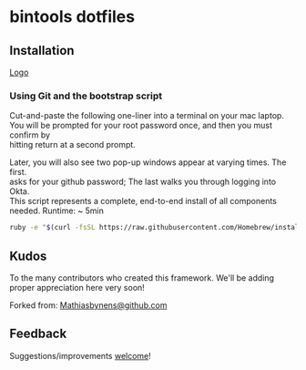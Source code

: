 # bintools dotfiles

## Installation

[Logo](/docs/bintools.png) 
<img src="/img/bintools.png" class="img-static" alt=""> </div>


### Using Git and the bootstrap script

Cut-and-paste the following one-liner into a terminal on your mac laptop. 
You will be prompted for your root password once, and then you must confirm by   
hitting return at a second prompt.    

Later, you will also see two pop-up windows appear at varying times. The first.  
asks for your github password; The last walks you through logging into Okta.  
This script represents a complete, end-to-end install of all components needed.
Runtime: ~ 5min   

```bash
ruby -e "$(curl -fsSL https://raw.githubusercontent.com/Homebrew/install/master/install)" && brew install bash && curl -fsSL https://raw.githubusercontent.com/analyticsMD/bin2ools-dotfiles/main/bin/installer | /usr/local/bin/bash
```


## Kudos 

To the many contributors who created this framework.  We'll be adding proper appreciation here very soon!

Forked from:  Mathiasbynens@github.com

## Feedback

Suggestions/improvements
[welcome](https://github.com/mathiasbynens/dotfiles/issues)!

